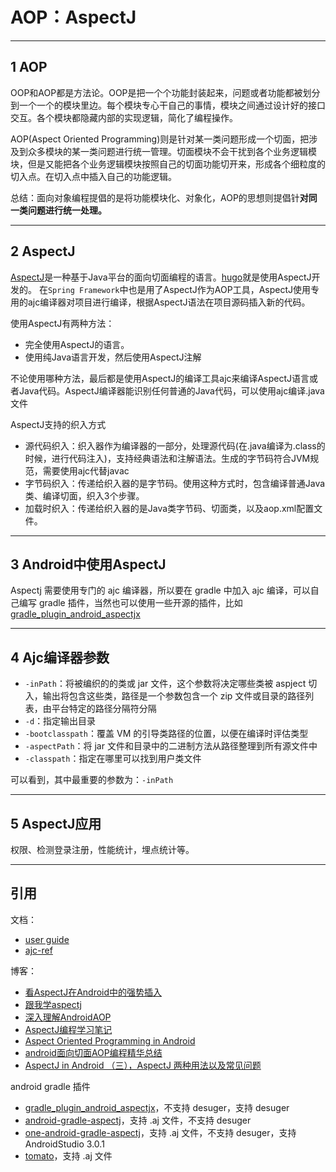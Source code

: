 # AOP：AspectJ

---
## 1 AOP

OOP和AOP都是方法论。OOP是把一个个功能封装起来，问题或者功能都被划分到一个一个的模块里边。每个模块专心干自己的事情，模块之间通过设计好的接口交互。各个模块都隐藏内部的实现逻辑，简化了编程操作。

AOP(Aspect Oriented Programming)则是针对某一类问题形成一个切面，把涉及到众多模块的某一类问题进行统一管理。切面模块不会干扰到各个业务逻辑模块，但是又能把各个业务逻辑模块按照自己的切面功能切开来，形成各个细粒度的切入点。在切入点中插入自己的功能逻辑。

总结：面向对象编程提倡的是将功能模块化、对象化，AOP的思想则提倡针**对同一类问题进行统一处理。**

---
## 2 AspectJ

[AspectJ](https://eclipse.org/aspectj/)是一种基于Java平台的面向切面编程的语言。[hugo](https://github.com/JakeWharton/hugo)就是使用AspectJ开发的。 在`Spring Framework`中也是用了AspectJ作为AOP工具，AspectJ使用专用的ajc编译器对项目进行编译，根据AspectJ语法在项目源码插入新的代码。

使用AspectJ有两种方法：

- 完全使用AspectJ的语言。
- 使用纯Java语言开发，然后使用AspectJ注解

不论使用哪种方法，最后都是使用AspectJ的编译工具ajc来编译AspectJ语言或者Java代码。AspectJ编译器能识别任何普通的Java代码，可以使用ajc编译.java文件

AspectJ支持的织入方式

- 源代码织入：织入器作为编译器的一部分，处理源代码(在.java编译为.class的时候，进行代码注入)，支持经典语法和注解语法。生成的字节码符合JVM规范，需要使用ajc代替javac
- 字节码织入：传递给织入器的是字节码。使用这种方式时，包含编译普通Java类、编译切面，织入3个步骤。
- 加载时织入：传递给织入器的是Java类字节码、切面类，以及aop.xml配置文件。


---
## 3 Android中使用AspectJ

Aspectj 需要使用专门的 ajc 编译器，所以要在 gradle 中加入 ajc 编译，可以自己编写 gradle 插件，当然也可以使用一些开源的插件，比如 [gradle_plugin_android_aspectjx](https://github.com/HujiangTechnology/gradle_plugin_android_aspectjx)

---
## 4 Ajc编译器参数

- `-inPath`：将被编织的的类或 jar 文件，这个参数将决定哪些类被 aspject 切入，输出将包含这些类，路径是一个参数包含一个 zip 文件或目录的路径列表，由平台特定的路径分隔符分隔
- `-d`：指定输出目录
- `-bootclasspath`：覆盖 VM 的引导类路径的位置，以便在编译时评估类型
- `-aspectPath`：将 jar 文件和目录中的二进制方法从路径整理到所有源文件中
- `-classpath`：指定在哪里可以找到用户类文件


可以看到，其中最重要的参数为：`-inPath`

---
## 5 AspectJ应用

权限、检测登录注册，性能统计，埋点统计等。

---
## 引用

文档：

- [user guide](https://www.eclipse.org/aspectj/doc/released/progguide/index.html)
- [ajc-ref](http://www.eclipse.org/aspectj/doc/next/devguide/ajc-ref.html)

博客：

- [看AspectJ在Android中的强势插入](http://www.jianshu.com/p/5c9f1e8894ec)
- [跟我学aspectj](http://blog.csdn.net/zl3450341/article/category/1169602)
- [深入理解AndroidAOP](http://blog.csdn.net/innost/article/details/49387395)
- [AspectJ编程学习笔记](https://blog.gmem.cc/aspectj-study-note)
- [Aspect Oriented Programming in Android](https://fernandocejas.com/2014/08/03/aspect-oriented-programming-in-android/)
- [android面向切面AOP编程精华总结](https://blog.csdn.net/qq_25943493/article/details/52524573)
- [AspectJ in Android （三），AspectJ 两种用法以及常见问题](http://johnnyshieh.me/posts/aspectj-in-android-usage/)

android gradle 插件

- [gradle_plugin_android_aspectjx](https://github.com/HujiangTechnology/gradle_plugin_android_aspectjx)，不支持 desuger，支持 desuger
- [android-gradle-aspectj](https://github.com/Archinamon/android-gradle-aspectj)，支持 .aj 文件，不支持 desuger
- [one-android-gradle-aspectj](https://github.com/thunderheadone/one-android-gradle-aspectj)，支持 .aj 文件，不支持 desuger，支持 AndroidStudio 3.0.1
- [tomato](https://github.com/PachyrhizusRen/tomato)，支持 .aj 文件